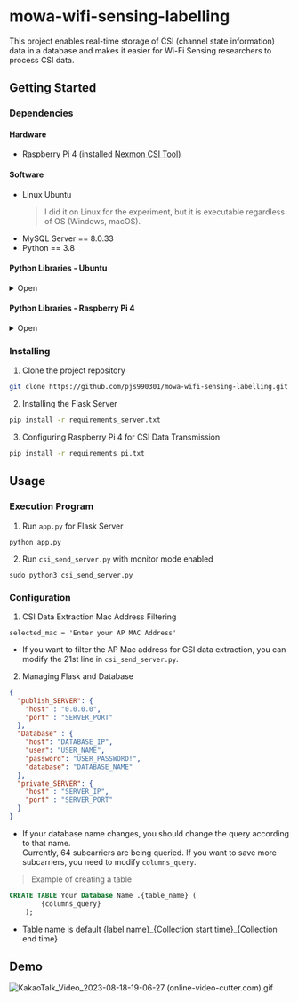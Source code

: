 

# mowa-wifi-sensing-labelling
This project enables real-time storage of CSI (channel state information) data in a database and makes it easier for Wi-Fi Sensing researchers to process CSI data.

## Getting Started
### Dependencies
#### Hardware
* Raspberry Pi 4 (installed [Nexmon CSI Tool](https://github.com/seemoo-lab/nexmon_csi))

#### Software
* Linux Ubuntu
    > I did it on Linux for the experiment, but it is executable regardless of OS (Windows, macOS).
* MySQL Server == 8.0.33
* Python == 3.8

#### Python Libraries - Ubuntu

<details>
<summary>Open </summary>
<div markdown="1">

* Flask
* mysql-connector-python

</div>
</details>

#### Python Libraries - Raspberry Pi 4

<details>
<summary>Open </summary>
<div markdown="1">

* pypcap
* dpkt
* keyboard
* pandas
* numpy
* requests

</div>
</details>

### Installing
1. Clone the project repository
```sh
git clone https://github.com/pjs990301/mowa-wifi-sensing-labelling.git
```

2. Installing the Flask Server
```sh
pip install -r requirements_server.txt
```

3. Configuring Raspberry Pi 4 for CSI Data Transmission
```sh
pip install -r requirements_pi.txt
```

## Usage
### Execution Program
1. Run `app.py` for Flask Server
```
python app.py 
```

2. Run `csi_send_server.py` with monitor mode enabled
```
sudo python3 csi_send_server.py 
```


### Configuration
1. CSI Data Extraction Mac Address Filtering
```
selected_mac = 'Enter your AP MAC Address'
```
* If you want to filter the AP Mac address for CSI data extraction, you can modify the 21st line in `csi_send_server.py`.

2. Managing Flask and Database
```json
{
  "publish_SERVER": {
    "host" : "0.0.0.0",
    "port" : "SERVER_PORT"
  },
  "Database" : {
    "host": "DATABASE_IP",
    "user": "USER_NAME",
    "password": "USER_PASSWORD!",
    "database": "DATABASE_NAME"
  },
  "private_SERVER": {
    "host" : "SERVER_IP",
    "port" : "SERVER_PORT"
  }
}
```
* If your database name changes, you should change the query according to that name. <br>Currently, 64 subcarriers are being queried. If you want to save more subcarriers, you need to modify `columns_query`.
> Example of creating a table
```sql
CREATE TABLE Your Database Name .{table_name} (
        {columns_query}
    );
```

* Table name is default {label name}\_{Collection start time}\_{Collection end time}

## Demo
![KakaoTalk_Video_2023-08-18-19-06-27 (online-video-cutter.com).gif](..%2F..%2F..%2FDownloads%2FKakaoTalk_Video_2023-08-18-19-06-27%20%28online-video-cutter.com%29.gif)